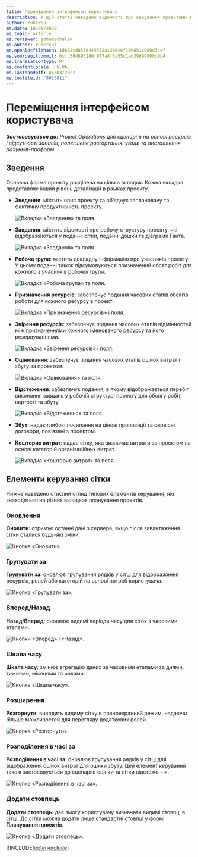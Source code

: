 ```yaml
---
title: Переміщення інтерфейсом користувача
description: У цій статті наведено відомості про керування проектами в dynamics 365 операцій проекту.
author: ruhercul
ms.date: 10/05/2020
ms.topic: article
ms.reviewer: johnmichalak
ms.author: ruhercul
ms.openlocfilehash: 1db62cd8538444552a1296c6f10b651c9dbd34ef
ms.sourcegitcommit: 6cfc50d89528df977a8f6a55c1ad39d99800d9b4
ms.translationtype: MT
ms.contentlocale: uk-UA
ms.lasthandoff: 06/03/2022
ms.locfileid: "8923811"
---
```

# <a name="navigating-the-user-interface"></a>Переміщення інтерфейсом користувача

_**Застосовується до:** Project Operations для сценаріїв на основі ресурсів і відсутності запасів, полегшене розгортання: угоди та виставлення рахунків-проформ_

## <a name="overview"></a>Зведення

Основна форма проекту розділена на кілька вкладок. Кожна вкладка представляє інший рівень деталізації в рамках проекту.

- **Зведення**: містить опис проекту та об’єднує заплановану та фактичну продуктивність проекту.

    ![Вкладка «Зведення» та поля.](media/navigation7.png)

- **Завдання**: містить відомості про робочу структуру проекту, які відображаються у поданні сітки, поданні дошки та діаграми Ганта.

    ![Вкладка «Завдання» та поля.](media/navigation8.png)

- **Робоча група**: містить докладну інформацію про учасників проекту. У цьому поданні також підсумовуються призначений обсяг робіт для кожного з учасників робочої групи.

    ![Вкладка «Робоча група» та поля.](media/navigation9.png)

- **Призначення ресурсів**: забезпечує подання часових етапів обсягів роботи для кожного ресурсу в проекті.

    ![Вкладка «Призначення ресурсів» і поля.](media/navigation10.png)

- **Звірення ресурсів**: забезпечує подання часових етапів відмінностей між призначеннями кожного іменованого ресурсу та його резервуваннями.

    ![Вкладка «Звірення ресурсів» і поля.](media/navigation11.png)

- **Оцінювання**: забезпечує подання часових етапів оцінок витрат і збуту за проектом.

    ![Вкладка «Оцінювання» та поля.](media/navigation12.png)

- **Відстеження**: забезпечує подання, в якому відображається перебіг виконання завдань у робочій структурі проекту для обсягу робіт, вартості та збуту.

    ![Вкладка «Відстеження» та поля.](media/navigation13.png)

- **Збут**: надає глибокі посилання на цінові пропозиції та сервісні договори, пов’язані з проектом.

- **Кошторис витрат**: надає сітку, яка визначає витрати за проектом на основі категорій організаційних витрат.

    ![Вкладка «Кошторис витрат» та поля.](media/navigation14.png)

## <a name="grid-controls"></a>Елементи керування сітки

Нижче наведено стислий огляд типових елементів керування, які знаходяться на різних вкладках планування проектів.

### <a name="refresh"></a>Оновлення

**Оновити**: отримує останні дані з сервера, якщо після завантаження сітки сталися будь-які зміни.

![Кнопка «Оновити».](media/navigation7.png)

### <a name="group-by"></a>Групувати за

**Групувати за**: оновлює групування рядків у сітці для відображення ресурсів, ролей або категорій на основі потреб користувача.

![Кнопка «Групувати за».](media/navigation6.png)

### <a name="previousnext"></a>Вперед/Назад

**Назад**/**Вперед**: оновлює видимі періоди часу для сіток з часовими етапами.

![Кнопки «Вперед» і «Назад».](media/navigation2.png)

### <a name="timescale"></a>Шкала часу

**Шкала часу**: змінює агрегацію даних за часовими етапами за днями, тижнями, місяцями та роками.

![Кнопка «Шкала часу».](media/navigation3.png)

### <a name="expand"></a>Розширення

**Розгорнути**: виводить видиму сітку в повноекранний режим, надаючи більше можливостей для перегляду додаткових ролей.

![Кнопка «Розгорнути».](media/navigation4.png)

### <a name="time-phase-by"></a>Розподілення в часі за

**Розподілення в часі за**: оновлює групування рядків у сітці для відображення оцінок витрат для оцінки збуту. Цей елемент керування також застосовується до сценарію оцінки та сітки відстеження.

![Кнопка «Розподілення в часі за».](media/navigation0.png)

### <a name="add-column"></a>Додати стовпець

**Додати стовпець**: дає змогу користувачу визначати видимі стовпці в сітці. До сітки можна додати лише стандартні стовпці у формі **Планування проектів**.

![Кнопка «Додати стовпець».](media/navigation5.png)


[!INCLUDE[footer-include](../includes/footer-banner.md)]